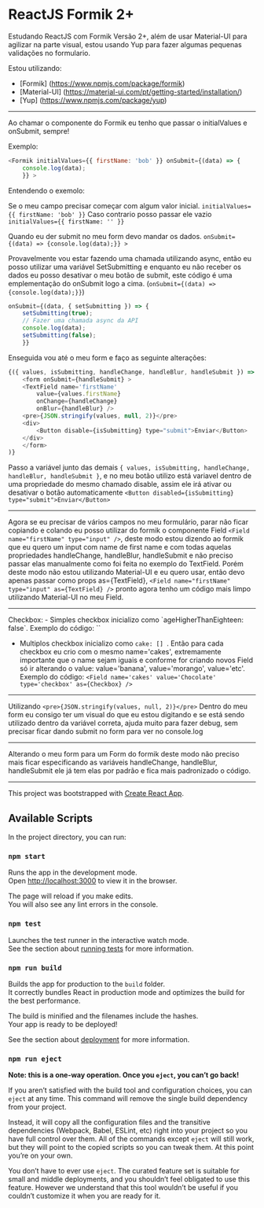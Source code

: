 # ReactJS Formik 2+
Estudando ReactJS com Formik Versão 2+, além de usar Material-UI para agilizar na parte visual, estou usando Yup para fazer algumas pequenas validações no formulario.

Estou utilizando:
- [Formik] (https://www.npmjs.com/package/formik)
- [Material-UI] (https://material-ui.com/pt/getting-started/installation/)
- [Yup] (https://www.npmjs.com/package/yup)

<hr>

Ao chamar o componente do Formik eu tenho que passar o initialValues e onSubmit, sempre!

Exemplo:
```javascript
<Formik initialValues={{ firstName: 'bob' }} onSubmit={(data) => {
    console.log(data);
    }} >
```
Entendendo o exemolo:

Se o meu campo precisar começar com algum valor inicial. `initialValues={{ firstName: 'bob' }}`
Caso contrario posso passar ele vazio `initialValues={{ firstName: '' }}`

Quando eu der submit no meu form devo mandar os dados. `onSubmit={(data) => {console.log(data);}} >`

Provavelmente vou estar fazendo uma chamada utilizando async, então eu posso utilizar uma variável SetSubmitting e enquanto eu não receber os dados eu posso desativar o meu botão de submit, este código é uma emplementação do onSubmit logo a cima. (`onSubmit={(data) => {console.log(data);}}`)
```javascript
onSubmit={(data, { setSubmitting }) => {
    setSubmitting(true);
    // Fazer uma chamada async da API
    console.log(data);
    setSubmitting(false);
    }}
```
Enseguida vou até o meu form e faço as seguinte alterações:
```javascript
{({ values, isSubmitting, handleChange, handleBlur, handleSubmit }) => (
    <form onSubmit={handleSubmit} >
    <TextField name='firstName'
        value={values.firstName}
        onChange={handleChange}
        onBlur={handleBlur} />
    <pre>{JSON.stringify(values, null, 2)}</pre>
    <div>
        <Button disable={isSubmitting} type="submit">Enviar</Button>
    </div>
    </form>
)}
```
Passo a variável junto das demais `{ values, isSubmitting, handleChange, handleBlur, handleSubmit }`, e no meu botão utilizo está variavel dentro de uma propriedade do mesmo chamado disable, assim ele irá ativar ou desativar o botão automaticamente `<Button disabled={isSubmitting} type="submit">Enviar</Button>`

<hr>

Agora se eu precisar de vários campos no meu formulário, parar não ficar copiando e colando eu posso utilizar do formik o componente Field `<Field name="firstName" type="input" />`, deste modo estou dizendo ao formik que eu quero um input com name de first name e com todas aquelas propriedades handleChange, handleBlur, handleSubmit e não preciso passar elas manualmente como foi feita no exemplo do TextField. Porém deste modo não estou utilizando Material-UI e eu quero usar, então devo apenas passar como props as={TextField}, `<Field name="firstName" type="input" as={TextField} />` pronto agora tenho um código mais limpo utilizando Material-UI no meu Field.

<hr>
Checkbox:
- Simples checkbox inicializo como `ageHigherThanEighteen: false`. Exemplo do código: `<Field name='ageHigherThanEighteen' type='checkbox' as={Checkbox} />`

- Multiplos checkbox inicializo como `cake: [] `. Então para cada checkbox eu crio com o mesmo name='cakes', extremamente importante que o name sejam iguais e conforme for criando novos Field só ir alterando o value: value='banana', value='morango', value='etc'. Exemplo do código: `<Field name='cakes' value='Chocolate' type='checkbox' as={Checkbox} />`
            

<hr>

Utilizando `<pre>{JSON.stringify(values, null, 2)}</pre>` Dentro do meu form eu consigo ter um visual do que eu estou digitando e se está sendo utilizado dentro da variável correta, ajuda muito para fazer debug, sem precisar ficar dando submit no form para ver no console.log

<hr>

Alterando o meu form para um Form do formik deste modo não preciso mais ficar especificando as variáveis handleChange, handleBlur, handleSubmit ele já tem elas por padrão e fica mais padronizado o código.

<hr>

This project was bootstrapped with [Create React App](https://github.com/facebook/create-react-app).

## Available Scripts

In the project directory, you can run:

### `npm start`

Runs the app in the development mode.<br />
Open [http://localhost:3000](http://localhost:3000) to view it in the browser.

The page will reload if you make edits.<br />
You will also see any lint errors in the console.

### `npm test`

Launches the test runner in the interactive watch mode.<br />
See the section about [running tests](https://facebook.github.io/create-react-app/docs/running-tests) for more information.

### `npm run build`

Builds the app for production to the `build` folder.<br />
It correctly bundles React in production mode and optimizes the build for the best performance.

The build is minified and the filenames include the hashes.<br />
Your app is ready to be deployed!

See the section about [deployment](https://facebook.github.io/create-react-app/docs/deployment) for more information.

### `npm run eject`

**Note: this is a one-way operation. Once you `eject`, you can’t go back!**

If you aren’t satisfied with the build tool and configuration choices, you can `eject` at any time. This command will remove the single build dependency from your project.

Instead, it will copy all the configuration files and the transitive dependencies (Webpack, Babel, ESLint, etc) right into your project so you have full control over them. All of the commands except `eject` will still work, but they will point to the copied scripts so you can tweak them. At this point you’re on your own.

You don’t have to ever use `eject`. The curated feature set is suitable for small and middle deployments, and you shouldn’t feel obligated to use this feature. However we understand that this tool wouldn’t be useful if you couldn’t customize it when you are ready for it.